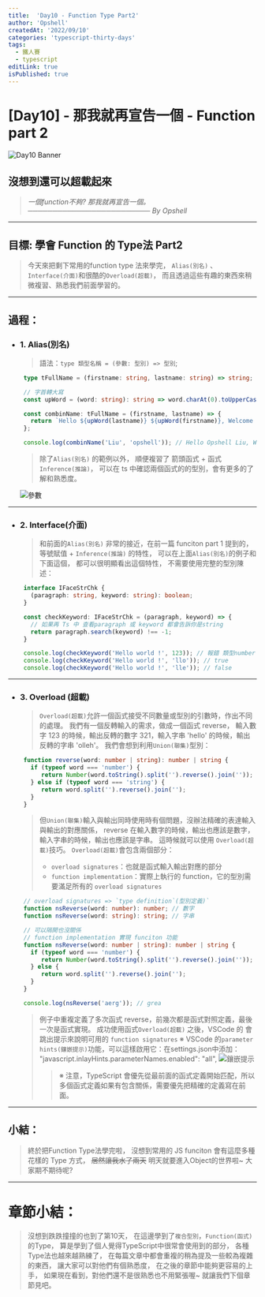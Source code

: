 ```yaml
---
title:  'Day10 - Function Type Part2'
author: 'Opshell'
createdAt: '2022/09/10'
categories: 'typescript-thirty-days'
tags:
  - 鐵人賽
  - typescript
editLink: true
isPublished: true
---
```


# [Day10] - 那我就再宣告一個 - Function part 2
![Day10 Banner](https://ithelp.ithome.com.tw/upload/images/20220910/20109918LiHjP7G10H.jpg)

## 沒想到還可以超載起來
   > *一個function不夠?*
   > *那我就再宣告一個。*
   > *───────────────────────── By Opshell*

---
## 目標: 學會 Function 的 Type法 Part2
   > 今天來把剩下常用的function type 法來學完，
   > `Alias(別名)` 、`Interface(介面)`和很酷的`Overload(超載)`，
   > 而且透過這些有趣的東西來稍微複習、熟悉我們前面學習的。

---
## 過程：
- ### 1. Alias(別名)
   > 語法：`type 類型名稱 = (參數: 型別) => 型別`;
   ```typescript
    type tFullName = (firstname: string, lastname: string) => string;

    // 字首轉大寫
    const upWord = (word: string): string => word.charAt(0).toUpperCase() + word.slice(1);

    const combinName: tFullName = (firstname, lastname) => {
      return `Hello ${upWord(lastname)} ${upWord(firstname)}, Welcome to typeScript.`;
    };

    console.log(combinName('Liu', 'opshell')); // Hello Opshell Liu, Welcome to typeScript.
   ```
   > 除了`Alias(別名)` 的範例以外，
   > 順便複習了 箭頭函式 + 函式`Inference(推論)`，
   > 可以在 ts 中確認兩個函式的的型別，會有更多的了解和熟悉度。

   ![參數](https://ithelp.ithome.com.tw/upload/images/20220910/201099184VlyKZpw5Y.png)

---
- ### 2. Interface(介面)
   > 和前面的`Alias(別名)`
   > 非常的接近，在前一篇 funciton part 1 提到的，
   > 等號賦值 + `Inference(推論)` 的特性，
   > 可以在上面`Alias(別名)`的例子和下面這個，
   > 都可以很明顯看出這個特性，
   > 不需要使用完整的型別陳述：
   ```typescript
    interface IFaceStrChk {
      (paragraph: string, keyword: string): boolean;
    }

    const checkKeyword: IFaceStrChk = (paragraph, keyword) => {
      // 如果再 Ts 中 查看paragraph 或 keyword 都會告訴你是string
      return paragraph.search(keyword) !== -1;
    }

    console.log(checkKeyword('Hello world !', 123)); // 報錯 類型number 無法指定給 string
    console.log(checkKeyword('Hello world !', 'llo')); // true
    console.log(checkKeyword('Hello world !', 'lle')); // false
   ```

---
- ### 3. Overload (超載)
   > `Overload(超載)`允許一個函式接受不同數量或型別的引數時，作出不同的處理。
   > 我們有一個反轉輸入的需求，做成一個函式 reverse，
   > 輸入數字 123 的時候，輸出反轉的數字 321，輸入字串 'hello' 的時候，輸出反轉的字串 'olleh'。
   > 我們會想到利用`Union(聯集)`型別：
   ```typescript
    function reverse(word: number | string): number | string {
      if (typeof word === 'number') {
         return Number(word.toString().split('').reverse().join(''));
      } else if (typeof word === 'string') {
         return word.split('').reverse().join('');
      }
    }
   ```
   > 但`Union(聯集)`輸入與輸出同時使用時有個問題，沒辦法精確的表達輸入與輸出的對應關係，
   > reverse 在輸入數字的時候，輸出也應該是數字，輸入字串的時候，輸出也應該是字串。
   > 這時候就可以使用 `Overload(超載)`技巧。
   > `Overload(超載)`會包含兩個部分：
   > - `overload signatures`：也就是函式輸入輸出對應的部分
   > - `function implementation`：實際上執行的 function，它的型別需要滿足所有的 `overload signatures`

   ```typescript
    // overload signatures => `type definition`(型別定義)`
    function nsReverse(word: number): number; // 數字
    function nsReverse(word: string): string; // 字串

    // 可以隔開也沒關係
    // function implementation 實現 funciton 功能
    function nsReverse(word: number | string): number | string {
      if (typeof word === 'number') {
         return Number(word.toString().split('').reverse().join(''));
      } else {
         return word.split('').reverse().join('');
      }
    }

    console.log(nsReverse('aerg')); // grea
   ```
   > 例子中重複定義了多次函式 reverse，前幾次都是函式對照定義，最後一次是函式實現。
   > 成功使用函式`Overload(超載)` 之後，VSCode 的  會跳出提示來說明可用的 `function signatures`
   > ※ VSCode 的`parameter hints(鑲嵌提示)`功能，可以這樣啟用它：在settings.json中添加：
   >   "javascript.inlayHints.parameterNames.enabled": "all",
   ![鑲嵌提示](https://ithelp.ithome.com.tw/upload/images/20220910/20109918Bsx5Tgx89e.png)
   > > ※ 注意，TypeScript 會優先從最前面的函式定義開始匹配，所以多個函式定義如果有包含關係，需要優先把精確的定義寫在前面。

---
## 小結：
   > 終於把Function Type法學完啦，
   > 沒想到常用的 JS funciton 會有這麼多種花樣的 Type 方式，
   > ~~居然讓我水了兩天~~
   > 明天就要進入Object的世界啦~
   > 大家期不期待呢?

---
# 章節小結：
   > 沒想到跌跌撞撞的也到了第10天，
   > 在這邊學到了`複合型別`，`Function(函式)`的Type，
   > 算是學到了個人覺得TypeScript中很常會使用到的部分，
   > 各種Type法也越來越熟練了，
   > 在每篇文章中都會重複的稍為提及一些較為複雜的東西，
   > 讓大家可以對他們有個熟悉度，
   > 在之後的章節中能夠更容易的上手，
   > 如果現在看到，對他們還不是很熟悉也不用緊張喔~
   > 就讓我們下個章節見吧。
